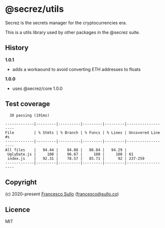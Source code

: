 # @secrez/utils

Secrez is the secrets manager for the cryptocurrencies era.

This is a utils library used by other packages in the @secrez suite.


## History

__1.0.1__
* adds a workaound to avoid converting ETH addresses to floats

__1.0.0__
* uses @secrez/core 1.0.0

## Test coverage

```
  38 passing (191ms)

-------------|---------|----------|---------|---------|-------------------
File         | % Stmts | % Branch | % Funcs | % Lines | Uncovered Line #s 
-------------|---------|----------|---------|---------|-------------------
All files    |   94.44 |    84.88 |   86.84 |   94.29 |                   
 UglyDate.js |     100 |    96.67 |     100 |     100 | 61                
 index.js    |   92.31 |    78.57 |   85.71 |      92 | 237-259           
-------------|---------|----------|---------|---------|-------------------
```

## Copyright

(c) 2020-present [Francesco Sullo](https://francesco.sullo.co) (<francesco@sullo.co>)

## Licence

MIT
